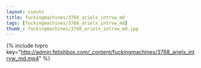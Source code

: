 ```yaml
--- 
layout: sieutv
title: fuckingmachines/3768_arielx_intrvw_md
tags: [fuckingmachines/3768_arielx_intrvw_md]
thumb_: fuckingmachines/3768_arielx_intrvw_md.jpg
---
```

{% include tvpro key="http://admin.fetishbox.com/_content/fuckingmachines/3768_arielx_intrvw_md.mp4" %} 
